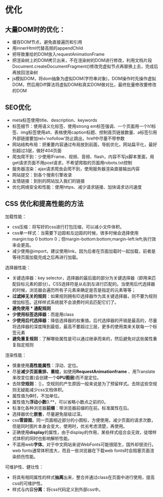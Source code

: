 # 优化

## 大量DOM时的优化：

- 缓存DOM节点，避免直接遍历和引用
- 用innerHtml代替高频的appendChild
- 把导致重绘的DOM放入requestAnimationFrame
- 把渲染树上的DOM拷贝出来，不在渲染树的DOM进行修改，利用文档片段Document.createDocumentFragment()修改完虚拟节点再替换上去，完成后再放回渲染树
- js模拟DOM，将dom抽象为虚拟DOM(字符串对象)，DOM操作时先操作虚拟DOM，然后用Diff算法将虚拟DOM和真实DOM做对比，最终批量修改要修改的DOM



## SEO优化

- meta标签使用title、description、keywords
- 标签细节：使用语义化标签、使用strong em标签强调、一个页面用一个h1标签、img标签使用alt、表格使用caption标题、控制首页链接数量、a标签引用外部链接要加rel='nofollow'防止跳出，href中尽量不带参数
- 网站结构布局：把重要内容通过布局放到前面，导航优化，网站扁平化，最好别超过3层，做好404页面
- 爬虫爬不到：少使用IFrame、视频、音频、flash，内容不写js脚本里面，用get请求页面不用post请求，不希望爬取的页面用robots.txt控制
- 服务器渲染：ajax请求爬虫会爬不到，使用服务器渲染直接输出内容
- 网站提交：到各个搜索引擎收录
- 友情链接：到别的网站加入我们的链接
- 优化网络安全和性能：使用https、减少请求链接、加快请求访问速度



## CSS 优化和提高性能的方法

加载性能：
- css压缩：将写好的css进行打包压缩，可以减小文件体积。
- css单一样式：当需要下边距和左边距的时候，很多时候会选择使用 margin:top 0 bottom 0；但margin-bottom:bottom;margin-left:left;执行效率会更高。
- 减少使用@import，建议使用link，因为后者在页面加载时一起加载，前者是等待页面加载完成之后再进行加载。

选择器性能：
- 关键选择器：key selector，选择器的最后面的部分为关键选择器（即用来匹配目标元素的部分）。CSS选择符是从右到左进行匹配的。当使用后代选择器的时候，浏览器会遍历所有子元素来确定是否是指定的元素等等；
- **过滤掉无关的规则**：如果规则拥有ID选择器作为其关键选择器，则不要为规则增加标签。这样样式系统就不会浪费时间去匹配它们了。
- **避免使用 * 通配规则**
- **少使用标签选择器**：而是用class
- **少使用后代选择器**：降低选择器的权重值。后代选择器的开销是最高的，尽量将选择器的深度降到最低，最高不要超过三层，更多的使用类来关联每一个标签元素
- **避免重复规则**：了解哪些属性是可以通过继承而来的，然后避免对这些属性重复指定规则

渲染性能：
- 慎重使用**高性能属性**：浮动、定位。
- 尽量**减少页面重排、重绘**，如使用**RequestAnimationframe** 、⽤Translate来改变位置(会创建⼀个**GPU图层**)⽽不是定位。
- 去除**空规则**：｛｝。空规则的产生原因一般来说是为了预留样式。去除这些空规则无疑能减少css文档体积。
- 属性值为**0**时，不加单位。
- 属性值为**浮动小数**0.**，可以省略小数点之前的0。
- 标准化各种浏览器**前缀**：带浏览器前缀的在前。标准属性在后。
- 选择器优化**嵌套**，尽量避免层级过深。
- css**雪碧图**，同一页面相近部分的小图标，方便使用，减少页面的请求次数，但是同时图片本身会变大，使用时，优劣考虑清楚，再使用。
- 正确使用**display**的属性，由于display的作用，某些样式组合会无效，徒增样式体积的同时也影响解析性能。
- 不滥用web**字体**。对于中文网站来说WebFonts可能很陌生，国外却很流行。web fonts通常体积庞大，而且一些浏览器在下载web fonts时会阻塞页面渲染损伤性能。

可维护性、健壮性：
- 将具有相同属性的样式**抽离**出来，整合并通过class在页面中进行使用，提高css的可维护性。
- 样式与内容**分离**：将css代码定义到外部css中。


